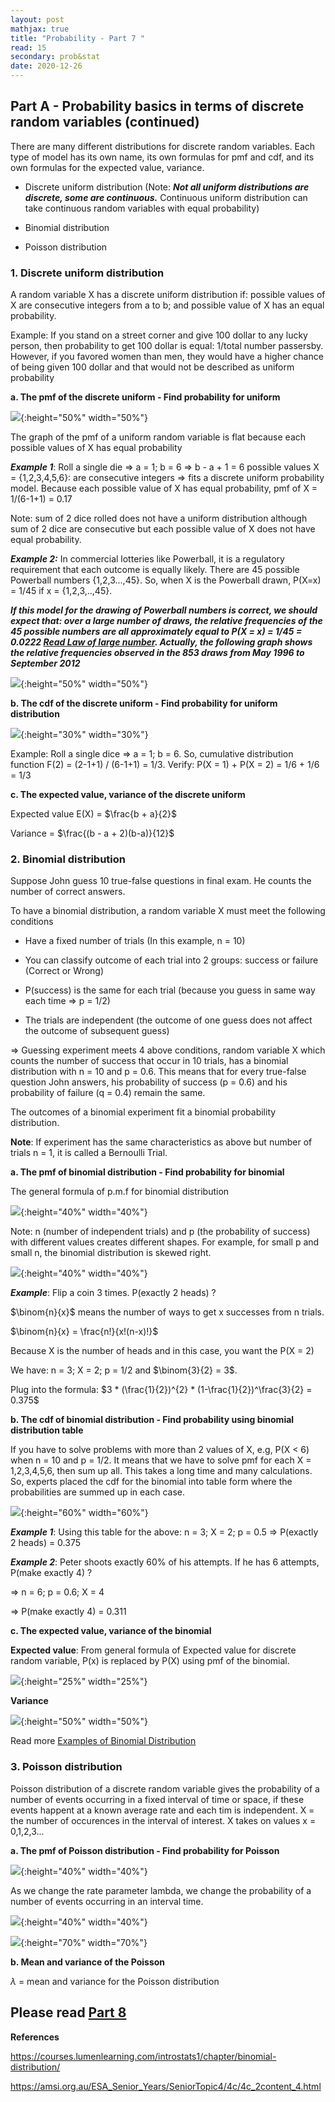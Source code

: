 ```yaml
---
layout: post
mathjax: true
title: "Probability - Part 7 "
read: 15
secondary: prob&stat
date: 2020-12-26
---
```

## Part A - Probability basics in terms of discrete random variables (continued)

There are many different distributions for discrete random variables. Each type of model has its own name, its own formulas for pmf and cdf, and its own formulas for the expected value, variance. 

+ Discrete uniform distribution (Note: ***Not all uniform distributions are discrete, some are continuous.*** Continuous uniform distribution can take continuous random variables with equal probability)

+ Binomial distribution

+ Poisson distribution

### 1. Discrete uniform distribution

A random variable X has a discrete uniform distribution if: possible values of X are consecutive integers from a to b; and possible value of X has an equal probability.

Example: If you stand on a street corner and give 100 dollar to any lucky person, then probability to get 100 dollar is equal: 1/total number passersby. However, if you favored women than men, they would have a higher chance of being given 100 dollar and that would not be described as uniform probability

**a. The pmf of the discrete uniform - Find probability for uniform**

![](/sources/prob5-10.png){:height="50%" width="50%"}

The graph of the pmf of a uniform random variable is flat because each possible values of X has equal probability

***Example 1***: Roll a single die => a = 1; b = 6 => b - a + 1 = 6 possible values X = {1,2,3,4,5,6}: are consecutive integers => fits a discrete uniform probability model. Because each possible value of X has equal probability, pmf of X = 1/(6-1+1) = 0.17

Note: sum of 2 dice rolled does not have a uniform distribution although sum of 2 dice are consecutive but each possible value of X does not have equal probability.

***Example 2:*** In commercial lotteries like Powerball, it is a regulatory requirement that each outcome is equally likely. There are 45 possible Powerball numbers {1,2,3...,45}. So, when X is the Powerball drawn, P(X=x) = 1/45 if x = {1,2,3,..,45}. 

***If this model for the drawing of Powerball numbers is correct, we should expect that: over a large number of draws, the relative frequencies of the 45 possible numbers are all approximately equal to P(X = x) = 1/45 = 0.0222 [Read Law of large number](https://lytranp.github.io/notes/prob6). Actually, the following graph shows the relative frequencies observed in the 853 draws from May 1996 to September 2012***

![](/sources/prob5-19b.png){:height="50%" width="50%"}

**b. The cdf of the discrete uniform - Find probability for uniform distribution**

![](/sources/prob5-11.png){:height="30%" width="30%"}

Example: Roll a single dice => a = 1; b = 6. So, cumulative distribution function F(2) = (2-1+1) / (6-1+1) = 1/3. Verify: P(X = 1) + P(X = 2) = 1/6 + 1/6 = 1/3

**c. The expected value, variance of the discrete uniform**

Expected value E(X) = $\frac{b + a}{2}$

Variance = $\frac{(b - a + 2)(b-a)}{12}$

### 2. Binomial distribution

Suppose John guess 10 true-false questions in final exam. He counts the number of correct answers.

To have a binomial distribution, a random variable X must meet the following conditions

+ Have a fixed number of trials (In this example, n = 10)

+ You can classify outcome of each trial into 2 groups: success or failure (Correct or Wrong)

+ P(success) is the same for each trial (because you guess in same way each time => p = 1/2)

+ The trials are independent (the outcome of one guess does not affect the outcome of subsequent guess)

=> Guessing experiment meets 4 above conditions, random variable X which counts the number of success that occur in 10 trials, has a binomial distribution with n = 10 and p = 0.6. This means that for every true-false question John answers, his probability of success (p = 0.6) and his probability of failure (q = 0.4) remain the same.

The outcomes of a binomial experiment fit a binomial probability distribution.

**Note**: If experiment has the same characteristics as above but number of trials n = 1, it is called a Bernoulli Trial.

**a. The pmf of binomial distribution - Find probability for binomial**

The general formula of p.m.f for binomial distribution

![](/sources/prob5-12.png){:height="40%" width="40%"}

Note: n (number of independent trials) and p (the probability of success) with different values creates different shapes. For example, for small p and small n, the binomial distribution is skewed right.

![](/sources/prob5-16b.png){:height="40%" width="40%"}

***Example***: Flip a coin 3 times. P(exactly 2 heads) ? 

$\binom{n}{x}$ means the number of ways to get x successes from n trials.

$\binom{n}{x} = \frac{n!}{x!(n-x)!}$

Because X is the number of heads and in this case, you want the P(X = 2)

We have: n = 3; X = 2; p = 1/2 and $\binom{3}{2} = 3$. 

Plug into the formula: $3 * (\frac{1}{2})^{2} * (1-\frac{1}{2})^\frac{3}{2} = 0.375$

**b. The cdf of binomial distribution - Find probability using binomial distribution table**

If you have to solve problems with more than 2 values of X, e.g, P(X < 6) when n = 10 and p = 1/2. It means that we have to solve pmf for each X = 1,2,3,4,5,6, then sum up all. This takes a long time and many calculations. So, experts placed the cdf for the binomial into table form where the probabilities are summed up in each case. 

![](/sources/prob5-15.png){:height="60%" width="60%"}

***Example 1***: Using this table for the above: n = 3; X = 2; p = 0.5 => P(exactly 2 heads) = 0.375

***Example 2***: Peter shoots exactly 60% of his attempts. If he has 6 attempts, P(make exactly 4) ? 

=> n = 6; p = 0.6; X = 4 

=> P(make exactly 4) = 0.311

**c. The expected value, variance of the binomial**

**Expected value**: From general formula of Expected value for discrete random variable, P(x) is replaced by P(X) using pmf of the binomial.

![](/sources/prob5-13.png){:height="25%" width="25%"}

**Variance**

![](/sources/prob5-14.png){:height="50%" width="50%"}

Read more [Examples of Binomial Distribution](https://courses.lumenlearning.com/introstats1/chapter/binomial-distribution/)

### 3. Poisson distribution

Poisson distribution of a discrete random variable gives the probability of a number of events occurring in a fixed interval of time or space, if these events happent at a known average rate and each tim is independent. X = the number of occurences in the interval of interest. X takes on values x = 0,1,2,3...

**a. The pmf of Poisson distribution - Find probability for Poisson**

![](/sources/prob5-15b.png){:height="40%" width="40%"}

As we change the rate parameter lambda, we change the probability of a number of events occurring in an interval time.

![](/sources/prob5-17b.png){:height="40%" width="40%"}

![](/sources/prob5-18b.png){:height="70%" width="70%"}

**b. Mean and variance of the Poisson**

$\lambda$ = mean and variance for the Poisson distribution

Please read [Part 8](https://lytranp.github.io/notes/prob8)
---------------
**References**

https://courses.lumenlearning.com/introstats1/chapter/binomial-distribution/

https://amsi.org.au/ESA_Senior_Years/SeniorTopic4/4c/4c_2content_4.html